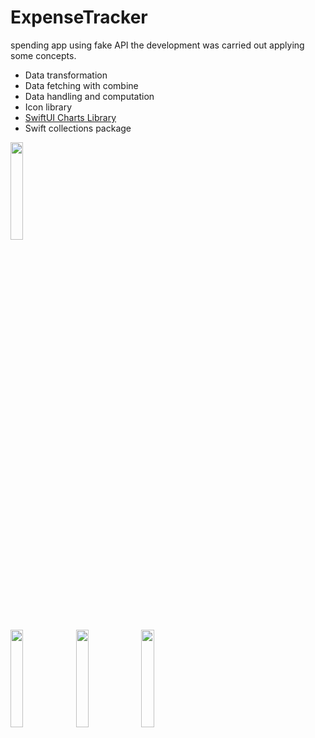 # ExpenseTracker
spending app using fake API
the development was carried out applying some concepts.


- Data transformation
- Data fetching with combine
- Data handling and computation
- Icon library
- [SwiftUI Charts Library](https://github.com/AppPear/ChartView)
- Swift collections package



<div><img src="https://user-images.githubusercontent.com/32774948/234137930-3b766af6-82e1-47e7-85b0-16be61710a15.png"  width="20%" height="20%"></div>
<code><img src="https://user-images.githubusercontent.com/32774948/234137936-f5418734-4d95-4de6-a358-784da83c67d4.png"  width="20%" height="20%"></code>
<code><img src="https://user-images.githubusercontent.com/32774948/234137937-4fba2908-d66b-4f93-8ff3-6cd20f829cc2.png"  width="20%" height="20%"></code>
<code><img src="https://user-images.githubusercontent.com/32774948/234137939-abf1d0b9-4587-49fd-a760-dfecfbaf3911.png"  width="20%" height="20%"></code>



